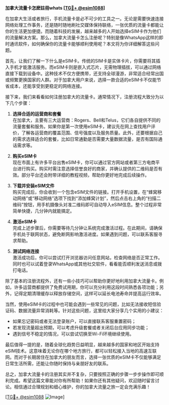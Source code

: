 **加拿大流量卡怎麽註冊whats [[TG💪+ @esim1088](https://t.me/s/esim1088)]**

在加拿大生活或者旅行，手机流量卡是必不可少的工具之一。无论是需要快速连接网络处理工作事务，还是随时随地刷社交媒体保持联络，一张优质的流量卡都能让你的生活更加便捷。而随着科技的发展，越来越多的人开始选择eSIM卡作为他们的流量解决方案。那么，加拿大流量卡怎么注册呢？特别是像WhatsApp这样的即时通讯软件，如何确保你的流量卡能够顺利使用呢？本文将为你详细解答这些问题。

首先，让我们了解一下什么是eSIM卡。传统的SIM卡是实体卡片，你需要将其插入手机才能激活服务。而eSIM卡则是嵌入式芯片，无需物理插拔，可以通过网络直接下载到设备中。这种技术不仅方便携带，还支持全球漫游，非常适合经常出国或频繁更换国家的人群。对于加拿大用户来说，选择一款合适的eSIM卡不仅能节省成本，还能享受到更稳定的网络连接。

接下来，我们来看看如何注册加拿大的流量卡。通常情况下，注册流程大致分为以下几个步骤：

1. **选择合适的运营商和套餐**  
   在加拿大，主要有三大运营商：Rogers、Bell和Telus，它们各自提供不同的流量套餐和服务。如果你是第一次使用eSIM卡，建议先在网上查找用户评价，了解各运营商的覆盖范围、信号强度以及服务质量。此外，还要根据自己的需求选择适合的套餐，比如日常通勤是否需要大量数据流量，是否有国际通话需求等。

2. **购买eSIM卡**  
   现在市面上有许多平台出售eSIM卡，你可以通过官方网站或者第三方电商平台进行购买。购买时需注意选择信誉良好的商家，并确认提供的二维码是否有效。部分平台还会附带详细的教程视频，帮助你更好地完成后续操作。

3. **下载并安装eSIM文件**  
   购买完成后，你会收到一个包含eSIM文件的链接。打开手机设置，在“蜂窝移动网络”或“移动网络”选项下找到“添加蜂窝计划”，然后点击右上角的“扫描二维码”按钮，用手机摄像头对准二维码即可自动导入eSIM信息。整个过程非常简单快捷，几分钟内就能搞定。

4. **激活eSIM卡**  
   完成上述步骤后，你需要等待几分钟让系统完成激活过程。在此期间，请确保手机处于联网状态，避免断网影响激活进度。如果遇到问题，可以联系客服寻求帮助。

5. **测试网络连接**  
   激活成功后，你可以尝试打开浏览器访问任意网站，检查网络是否正常工作。同时也可以试着登录WhatsApp或其他社交软件，看看能否顺利发送消息或拨打电话。

除了基本的注册流程外，还有一些小技巧可以帮助你更好地利用加拿大流量卡。例如，许多运营商都提供了免费试用期，你可以充分利用这段时间熟悉各项功能；另外，记得定期清理缓存以释放存储空间，这样可以延长电池寿命并提高运行效率。

当然，使用eSIM卡的过程中也可能会遇到一些常见的问题，比如无法接收短信验证码、数据流量异常消耗等。针对这些问题，这里给大家分享几个实用的小建议：

- 如果忘记密码或者无法登录账户，可以直接联系客服重置密码；
- 若发现流量超出预期，可以考虑升级套餐或者关闭后台应用同步功能；
- 遇到信号不稳定的情况，可以尝试切换至Wi-Fi环境继续使用。

最后值得一提的是，随着全球化趋势日益明显，越来越多的国家和地区开始支持eSIM技术。这意味着无论你在哪个地方旅行，都可以轻松接入当地的高速互联网。而对于长期居住在加拿大的朋友而言，选择一张优质的eSIM卡不仅能够满足日常生活所需，还能让你随时保持与亲朋好友的联系。

总之，加拿大流量卡的注册其实并不复杂，只要按照正确的步骤一步步操作即可顺利完成。希望这篇文章能对你有所帮助！如果你还有其他疑问，欢迎随时留言讨论。相信通过合理规划和细心维护，你的加拿大流量之旅一定会充满乐趣！

[[TG💪+ @esim1088](https://t.me/s/esim1088) ![Image](https://i.postimg.cc/4NQfJmqS/Snipaste-2025-05-13-00-14-12.png)]